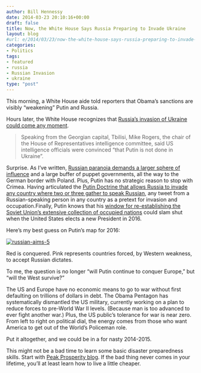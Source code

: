 ```yaml
---
author: Bill Hennessy
date: 2014-03-23 20:10:16+00:00
draft: false
title: Now, the White House Says Russia Preparing to Invade Ukraine
layout: blog
#url: e/2014/03/23/now-the-white-house-says-russia-preparing-to-invade-ukraine/
categories:
- Politics
tags:
- featured
- russia
- Russian Invasion
- ukraine
type: "post"
---
```


This morning, a White House aide told reporters that Obama’s sanctions are visibly “weakening” Putin and Russia.

Hours later, the White House recognizes that [Russia’s invasion of Ukraine could come any moment](https://www.businessinsider.com/russian-troops-may-invade-ukraine-2014-3).



> Speaking from the Georgian capital, Tbilisi, Mike Rogers, the chair of the House of Representatives intelligence committee, said US intelligence officials were convinced “that Putin is not done in Ukraine”.



Surprise. As I’ve written, [Russian paranoia demands a larger sphere of influence](https://hennessysview.com/2014/03/16/predicted-russias-ukraine-adventure-polands-next/) and a large buffer of puppet governments, all the way to the German border with Poland. Plus, Putin has no strategic reason to stop with Crimea. Having articulated the [Putin Doctrine that allows Russia to invade any country where two or three gather to speak Russian](https://hennessysview.com/2014/03/17/will-putin/), any tweet from a Russian-speaking person in any country as a pretext for invasion and occupation.Finally, Putin knows that his [window for re-establishing the Soviet Union’s extensive collection of occupied nations](https://hennessysview.com/2014/03/23/what-would-you-do-if-you-were-putin/) could slam shut when the United States elects a new President in 2016.

Here’s my best guess on Putin’s map for 2016:

[![russian-aims-5](https://hennessysview.com/wp-content/uploads/2014/03/russian-aims-5_thumb.jpg)
](https://hennessysview.com/wp-content/uploads/2014/03/russian-aims-5.jpg)

Red is conquered. Pink represents countries forced, by Western weakness, to accept Russian dictates.

To me, the question is no longer “will Putin continue to conquer Europe,” but “will the West survive?”

The US and Europe have no economic means to go to war without first defaulting on trillions of dollars in debt. The Obama Pentagon has systematically dismantled the US military, currently working on a plan to reduce forces to pre-World War II levels. (Because man is too advanced to ever fight another war.) Plus, the US public’s tolerance for war is near zero. From left to right on political dial, the energy comes from those who want America to get out of the World’s Policeman role.

Put it altogether, and we could be in a for nasty 2014-2015.

This might not be a bad time to learn some basic disaster preparedness skills. Start with [Peak Prosperity blog](https://www.peakprosperity.com/). If the bad thing never comes in your lifetime, you’ll at least learn how to live a little cheaper.
